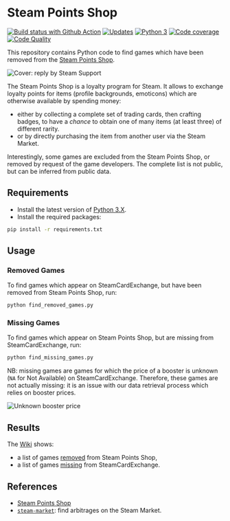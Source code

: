 # Steam Points Shop

[![Build status with Github Action][build-image-action]][build-action]
[![Updates][dependency-image]][pyup]
[![Python 3][python3-image]][pyup]
[![Code coverage][codecov-image]][codecov]
[![Code Quality][codacy-image]][codacy]

This repository contains Python code to find games which have been removed from the [Steam Points Shop](https://store.steampowered.com/points/shop/).

![Cover: reply by Steam Support](https://github.com/woctezuma/steam-points-shop/wiki/img/steam_support.png)

The Steam Points Shop is a loyalty program for Steam.
It allows to exchange loyalty points for items (profile backgrounds, emoticons) which are otherwise available by spending money:
-   either by collecting a complete set of trading cards, then crafting badges, to have a *chance* to obtain one of many items (at least three) of different rarity.
-   or by directly purchasing the item from another user via the Steam Market.

Interestingly, some games are excluded from the Steam Points Shop, or removed by request of the game developers.
The complete list is not public, but can be inferred from public data.

## Requirements

-   Install the latest version of [Python 3.X](https://www.python.org/downloads/).
-   Install the required packages:

```bash
pip install -r requirements.txt
```

## Usage

### Removed Games

To find games which appear on SteamCardExchange, but have been removed from Steam Points Shop, run:

```bash
python find_removed_games.py
```

### Missing Games

To find games which appear on Steam Points Shop, but are missing from SteamCardExchange, run:

```bash
python find_missing_games.py
```

NB: missing games are games for which the price of a booster is unknown (`NA` for Not Available) on SteamCardExchange.
Therefore, these games are not actually missing: it is an issue with our data retrieval process which relies on booster
prices.

![Unknown booster price](https://github.com/woctezuma/steam-points-shop/wiki/img/unknown_booster_price.png) 

## Results

The [Wiki](https://github.com/woctezuma/steam-points-shop/wiki) shows:
-   a list of games [removed](https://github.com/woctezuma/steam-points-shop/wiki/removed_games) from Steam Points Shop,
-   a list of games [missing](https://github.com/woctezuma/steam-points-shop/wiki/missing_games) from SteamCardExchange.

## References

-   [Steam Points Shop](https://store.steampowered.com/points/shop/)
-   [`steam-market`](https://github.com/woctezuma/steam-market): find arbitrages on the Steam Market.

<!-- Definitions -->

[build]: <https://travis-ci.org/woctezuma/steam-points-shop>
[build-image]: <https://travis-ci.org/woctezuma/steam-points-shop.svg?branch=master>

[build-action]: <https://github.com/woctezuma/steam-points-shop/actions>
[build-image-action]: <https://github.com/woctezuma/steam-points-shop/workflows/Python application/badge.svg?branch=master>

[pyup]: <https://pyup.io/repos/github/woctezuma/steam-points-shop/>
[dependency-image]: <https://pyup.io/repos/github/woctezuma/steam-points-shop/shield.svg>
[python3-image]: <https://pyup.io/repos/github/woctezuma/steam-points-shop/python-3-shield.svg>

[codecov]: <https://codecov.io/gh/woctezuma/steam-points-shop>
[codecov-image]: <https://codecov.io/gh/woctezuma/steam-points-shop/branch/master/graph/badge.svg>

[codacy]: <https://www.codacy.com/app/woctezuma/steam-points-shop>
[codacy-image]: <https://api.codacy.com/project/badge/Grade/ace838db0059444dbc0e2dc3388e12d9>
